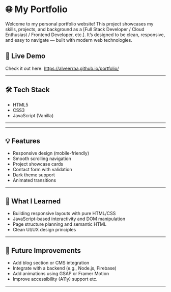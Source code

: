 # 🌐 My Portfolio

Welcome to my personal portfolio website! This project showcases my skills, projects, and background as a [Full Stack Developer / Cloud Enthusiast / Frontend Developer, etc.]. It’s designed to be clean, responsive, and easy to navigate — built with modern web technologies.

## 🚀 Live Demo

Check it out here: https://alveerraa.github.io/portfolio/

---

## 🛠️ Tech Stack

- HTML5
- CSS3
- JavaScript (Vanilla)

---


---

## 💡 Features

- Responsive design (mobile-friendly)
- Smooth scrolling navigation
- Project showcase cards
- Contact form with validation
- Dark theme support 
- Animated transitions

---

## 🧠 What I Learned

- Building responsive layouts with pure HTML/CSS
- JavaScript-based interactivity and DOM manipulation
- Page structure planning and semantic HTML
- Clean UI/UX design principles

---

## 🧩 Future Improvements

- Add blog section or CMS integration
- Integrate with a backend (e.g., Node.js, Firebase)
- Add animations using GSAP or Framer Motion
- Improve accessibility (A11y) support etc.

---



